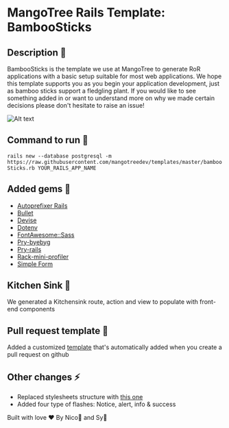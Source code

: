 # MangoTree Rails Template: BambooSticks

## Description :speak_no_evil:
BambooSticks is the template we use at MangoTree to generate RoR applications with a basic setup suitable for most web applications.  We hope this template supports you as you begin your application development, just as bamboo sticks support a fledgling plant.  If you would like to see something added in or want to understand more on why we made certain decisions please don't hesitate to raise an issue!

![Alt text](https://res.cloudinary.com/nico1711/image/upload/c_scale,w_340/v1607091430/bamboo_clqlng.jpg "bamboo_shoots")

## Command to run :running:
`rails new --database postgresql -m https://raw.githubusercontent.com/mangotreedev/templates/master/bambooSticks.rb YOUR_RAILS_APP_NAME`

## Added gems :gem:
- [Autoprefixer Rails](https://github.com/ai/autoprefixer-rails)
- [Bullet](https://github.com/flyerhzm/bullet)
- [Devise](https://github.com/heartcombo/devise)
- [Dotenv](https://github.com/bkeepers/dotenv)
- [FontAwesome::Sass](https://github.com/FortAwesome/font-awesome-sass)
- [Pry-byebyg](https://github.com/deivid-rodriguez/pry-byebug)
- [Pry-rails](https://github.com/rweng/pry-rails)
- [Rack-mini-profiler](https://github.com/MiniProfiler/rack-mini-profiler)
- [Simple Form](https://github.com/heartcombo/simple_form)

## Kitchen Sink :ship:
We generated a Kitchensink route, action and view to populate with front-end components

## Pull request template :raising_hand:
Added a customized [template](https://github.com/mangotreedev/templates/blob/master/pull_request_template.md) that's automatically added when you create a pull request on github

## Other changes :zap:
- Replaced stylesheets structure with [this one](https://github.com/mangotreedev/templates/stylesheets)
- Added four type of flashes: Notice, alert, info & success


Built with love ❤️ By Nico🐺 and Sy🐢

